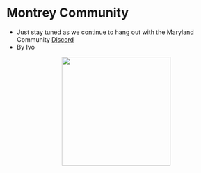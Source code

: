 # Montrey Community
- Just stay tuned as we continue to hang out with the Maryland Community <a href="https://discord.com/invite/CzaAhXjPak" target="_blank">Discord</a></br>
- By Ivo
<p align="center">
  <img src="https://i.ibb.co/fGs5kw8/Montrey-Logo.png" width=250>
</p>
